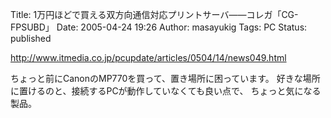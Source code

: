 Title: 1万円ほどで買える双方向通信対応プリントサーバ——コレガ「CG-FPSUBD」
Date: 2005-04-24 19:26
Author: masayukig
Tags: PC
Status: published

<http://www.itmedia.co.jp/pcupdate/articles/0504/14/news049.html>

ちょっと前にCanonのMP770を買って、置き場所に困っています。
好きな場所に置けるのと、接続するPCが動作していなくても良い点で、
ちょっと気になる製品。

